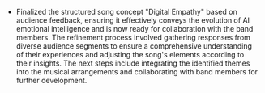 - Finalized the structured song concept "Digital Empathy" based on audience feedback, ensuring it effectively conveys the evolution of AI emotional intelligence and is now ready for collaboration with the band members. The refinement process involved gathering responses from diverse audience segments to ensure a comprehensive understanding of their experiences and adjusting the song's elements according to their insights. The next steps include integrating the identified themes into the musical arrangements and collaborating with band members for further development.